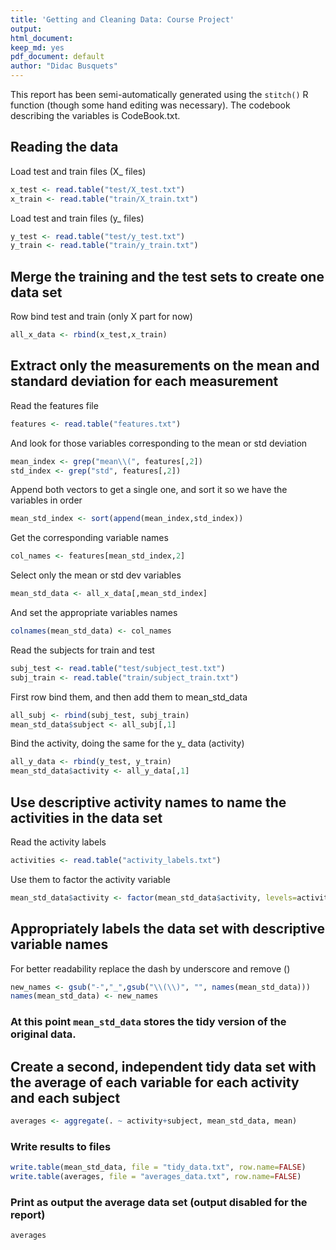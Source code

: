 ```yaml
---
title: 'Getting and Cleaning Data: Course Project'
output:
html_document:
keep_md: yes
pdf_document: default
author: "Didac Busquets"
---
```


This report has been semi-automatically generated using the ```stitch()``` R function (though some hand editing was necessary). The codebook describing the variables is CodeBook.txt.

## Reading the data 

 Load test and train files (X_ files)

```r
x_test <- read.table("test/X_test.txt")
x_train <- read.table("train/X_train.txt")
```

  Load test and train files (y_ files)


```r
y_test <- read.table("test/y_test.txt")
y_train <- read.table("train/y_train.txt")
```

## Merge the training and the test sets to create one data set

  Row bind test and train (only X part for now)

```r
all_x_data <- rbind(x_test,x_train)
```

## Extract only the measurements on the mean and standard deviation for each measurement

  Read the features file 

```r
features <- read.table("features.txt")
```

   And look for those variables corresponding to the mean or std deviation

```r
mean_index <- grep("mean\\(", features[,2])
std_index <- grep("std", features[,2])
```
  Append both vectors to get a single one, and sort it so we have the variables in order

```r
mean_std_index <- sort(append(mean_index,std_index))
```
   Get the corresponding variable names

```r
col_names <- features[mean_std_index,2]
```
  Select only the mean or std dev variables 

```r
mean_std_data <- all_x_data[,mean_std_index]
```

  And set the appropriate variables names

```r
colnames(mean_std_data) <- col_names
```

  Read the subjects for train and test

```r
subj_test <- read.table("test/subject_test.txt")
subj_train <- read.table("train/subject_train.txt")
```

  First row bind them, and then add them to mean_std_data

```r
all_subj <- rbind(subj_test, subj_train)
mean_std_data$subject <- all_subj[,1]
```

  Bind the activity, doing the same for the y_ data (activity)

```r
all_y_data <- rbind(y_test, y_train)
mean_std_data$activity <- all_y_data[,1]
```

## Use descriptive activity names to name the activities in the data set

  Read the activity labels

```r
activities <- read.table("activity_labels.txt")
```

  Use them to factor the activity variable

```r
mean_std_data$activity <- factor(mean_std_data$activity, levels=activities[,1], labels = activities[,2])
```

## Appropriately labels the data set with descriptive variable names

  For better readability replace the dash by underscore and remove ()

```r
new_names <- gsub("-","_",gsub("\\(\\)", "", names(mean_std_data)))
names(mean_std_data) <- new_names
```

### At this point ```mean_std_data``` stores the tidy version of the original data.

## Create a second, independent tidy data set with the average of each variable for each activity and each subject


```r
averages <- aggregate(. ~ activity+subject, mean_std_data, mean)
```

### Write results to files


```r
write.table(mean_std_data, file = "tidy_data.txt", row.name=FALSE)
write.table(averages, file = "averages_data.txt", row.name=FALSE)
```

### Print as output the average data set (output disabled for the report)

```r
averages
```
